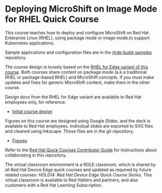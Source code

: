 # Deploying MicroShift on Image Mode for RHEL Quick Course

This course teaches how to deploy and configure MicroShift on Red Hat Enterprise Linux (RHEL), using package mode or image mode,to support Kubernetes applications.

Sample applications and configuration files are in the [rhde-build-samples](https://github.com/RedHatQuickCourses/rhde-build-samples/tree/main) repository.

The course design is loosely based on the [RHEL for Edge variant of this course](https://github.com/RedHatQuickCourses/rhde-microshift/). Both courses share content on package mode (a.k.a traditional RHEL or package-based RHEL) and MicroShift concepts. If you must make updates and fixes for generic MicroShift content, make them in the other course.

Design docs from the RHEL for Edge variant are available to Red Hat employees only, for reference:

* [Initial course design](https://docs.google.com/document/d/1zPUVBdbdlMEUlMmlsnDLiIjOtUMPBXYe3b2TO_Xhl6M/edit?usp=sharing)

Figures on this course are designed using Google Slides, and the deck is available to Red Hat employees. Individual slides are exported to SVG files and cleaned using Inkscape. Those files are in the git repository.

* [Figures](https://docs.google.com/presentation/d/1VBZdZyuWiSyoq1HE6eVxgSEo2_Qc4EOM0_Fkd_uQ_zA/edit?usp=sharing)

Refer to the [Red Hat Quick Courses Contributor Guide](https://redhatquickcourses.github.io/welcome/1/guide/overview.html) for instructions about collaborating in this repository.

The virtual classroom environment is a ROLE classroom, which is shared by all Red Hat Device Edge quick courses and updated as required by future related courses: *HOL014: Red Hat Device Edge Quick Course Series*. This virtual classroom is available to Red Hatters and partners, and also customers with a Red Hat Learning Subscription.


